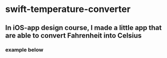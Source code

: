# swift-temperature-converter
## In iOS-app design course, I made a little app that are able to convert Fahrenheit into Celsius
### example below

